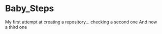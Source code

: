 # Baby_Steps
My first attempt at creating a repository...
checking a second one
And now a third one
